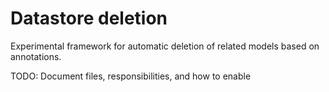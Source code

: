 # Datastore deletion

Experimental framework for automatic deletion of related models based on
annotations.

TODO: Document files, responsibilities, and how to enable
